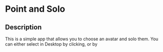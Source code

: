 # Point and Solo

## Description

This is a simple app that allows you to choose an avatar and solo them.
You can either select in Desktop by clicking, or by 